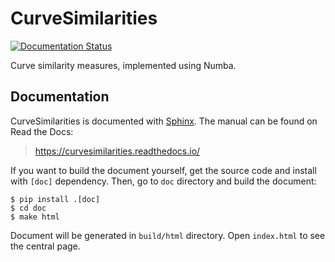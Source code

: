 # CurveSimilarities

[![Documentation Status](https://readthedocs.org/projects/curvesimilarities/badge/?version=latest)](https://curvesimilarities.readthedocs.io/en/latest/?badge=latest)

Curve similarity measures, implemented using Numba.

## Documentation

CurveSimilarities is documented with [Sphinx](https://pypi.org/project/Sphinx/).
The manual can be found on Read the Docs:

> https://curvesimilarities.readthedocs.io/

If you want to build the document yourself, get the source code and install with `[doc]` dependency.
Then, go to `doc` directory and build the document:

```
$ pip install .[doc]
$ cd doc
$ make html
```

Document will be generated in `build/html` directory. Open `index.html` to see the central page.
